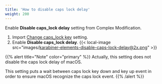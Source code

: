 ```yaml
---
title: 'How to disable caps lock delay'
weight: 200
---
```


Enable **Disable caps_lock delay** setting from Complex Modification.

1.  Import [Change caps_lock key](https://ke-complex-modifications.pqrs.org/#caps_lock) setting.
2.  Enable **Disable caps_lock delay**.
    {{< local-image src="images/karabiner-elements-disable-caps-lock-delay@2x.png" >}}

{{% alert title="Note" color="primary" %}}
Actually, this setting does not disable the caps lock delay of macOS.

This setting puts a wait between caps lock key down and key up event
in order to ensure macOS recognize the caps lock event.
{{% /alert %}}
